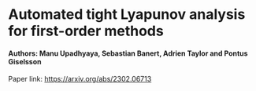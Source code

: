 # Automated tight Lyapunov analysis for first-order methods
#### Authors: Manu Upadhyaya, Sebastian Banert, Adrien Taylor and Pontus Giselsson
Paper link: https://arxiv.org/abs/2302.06713
